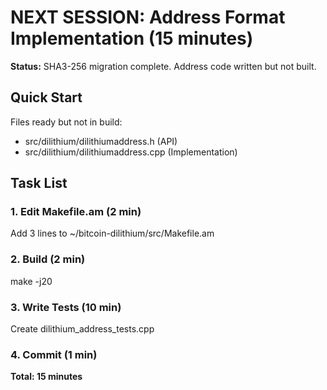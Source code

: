# NEXT SESSION: Address Format Implementation (15 minutes)

**Status:** SHA3-256 migration complete. Address code written but not built.

## Quick Start

Files ready but not in build:
- src/dilithium/dilithiumaddress.h (API)
- src/dilithium/dilithiumaddress.cpp (Implementation)

## Task List

### 1. Edit Makefile.am (2 min)
Add 3 lines to ~/bitcoin-dilithium/src/Makefile.am

### 2. Build (2 min)  
make -j20

### 3. Write Tests (10 min)
Create dilithium_address_tests.cpp

### 4. Commit (1 min)

**Total: 15 minutes**

